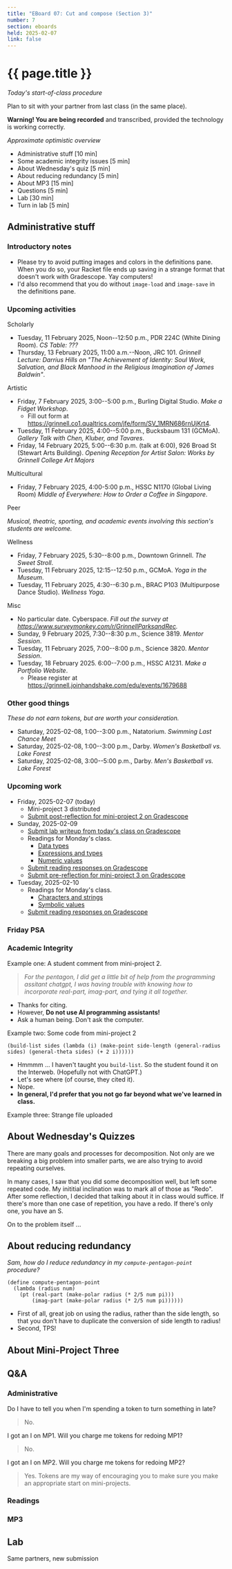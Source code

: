 ```yaml
---
title: "EBoard 07: Cut and compose (Section 3)"
number: 7
section: eboards
held: 2025-02-07
link: false
---
```

# {{ page.title }}

_Today's start-of-class procedure_

Plan to sit with your partner from last class (in the same place).

**Warning! You are being recorded** and transcribed, provided the technology
is working correctly.

_Approximate optimistic overview_

* Administrative stuff [10 min]
* Some academic integrity issues [5 min]
* About Wednesday's quiz [5 min]
* About reducing redundancy [5 min]
* About MP3 [15 min]
* Questions [5 min]
* Lab [30 min]
* Turn in lab [5 min]

Administrative stuff
--------------------

### Introductory notes

* Please try to avoid putting images and colors in the definitions pane.
  When you do so, your Racket file ends up saving in a strange format that
  doesn't work with Gradescope. Yay computers!
* I'd also recommend that you do without `image-load` and `image-save` in
  the definitions pane.

### Upcoming activities

Scholarly

* Tuesday, 11 February 2025, Noon--12:50 p.m., PDR 224C (White Dining Room).
  _CS Table: ???_
* Thursday, 13 February 2025, 11:00 a.m.--Noon, JRC 101.
  _Grinnell Lecture: Darrius Hills on "The Achievement of Identity: Soul Work, Salvation, and Black Manhood in the Religious Imagination of James Baldwin"_.

Artistic

* Friday, 7 February 2025, 3:00--5:00 p.m., Burling Digital Studio.
  _Make a Fidget Workshop_.
    * Fill out form at <https://grinnell.co1.qualtrics.com/jfe/form/SV_1MRN686rnUjKrt4>.
* Tuesday, 11 February 2025, 4:00--5:00 p.m., Bucksbaum 131 (GCMoA).
  _Gallery Talk with Chen, Kluber, and Tavares_.
* Friday, 14 February 2025, 5:00--6:30 p.m. (talk at 6:00), 926 Broad St (Stewart Arts Building).
  _Opening Reception for Artist Salon: Works by Grinnell College Art Majors_

Multicultural

* Friday, 7 February 2025, 4:00-5:00 p.m., HSSC N1170 (Global Living Room)
  _Middle of Everywhere: How to Order a Coffee in Singapore_.

Peer

_Musical, theatric, sporting, and academic events involving this section's
students are welcome._

Wellness

* Friday, 7 February 2025, 5:30--8:00 p.m., Downtown Grinnell.
  _The Sweet Stroll_.
* Tuesday, 11 February 2025, 12:15--12:50 p.m., GCMoA.
  _Yoga in the Museum_.
* Tuesday, 11 February 2025, 4:30--6:30 p.m., 
  BRAC P103 (Multipurpose Dance Studio).
  _Wellness Yoga_.

Misc

* No particular date. Cyberspace.
  _Fill out the survey at <https://www.surveymonkey.com/r/GrinnellParksandRec>._
* Sunday, 9 February 2025, 7:30--8:30 p.m., Science 3819. 
  _Mentor Session_.
* Tuesday, 11 February 2025, 7:00--8:00 p.m., Science 3820.
  _Mentor Session_.
* Tuesday, 18 February 2025. 6:00--7:00 p.m., HSSC A1231.
  _Make a Portfolio Website_.
    * Please register at <https://grinnell.joinhandshake.com/edu/events/1679688>

### Other good things

_These do not earn tokens, but are worth your consideration._

* Saturday, 2025-02-08, 1:00--3:00 p.m., Natatorium.
  _Swimming Last Chance Meet_
* Saturday, 2025-02-08, 1:00--3:00 p.m., Darby.
  _Women's Basketball vs. Lake Forest_
* Saturday, 2025-02-08, 3:00--5:00 p.m., Darby.
  _Men's Basketball vs. Lake Forest_

### Upcoming work

* Friday, 2025-02-07 (today)
    * Mini-project 3 distributed
    * [Submit post-reflection for mini-project 2 on Gradescope](https://www.gradescope.com/courses/948769/assignments/5719211)
* Sunday, 2025-02-09
    * [Submit lab writeup from today's class on Gradescope](https://www.gradescope.com/courses/948769/assignments/5748541)
    * Readings for Monday's class.
        * [Data types](../readings/types)
        * [Expressions and types](../readings/exprs-and-types)
        * [Numeric values](../readings/numbers)
    * [Submit reading responses on Gradescope](https://www.gradescope.com/courses/948769/assignments/5732137)
    * [Submit pre-reflection for mini-project 3 on Gradescope](https://www.gradescope.com/courses/948769/assignments/5732264)
* Tuesday, 2025-02-10
    * Readings for Monday's class.
        * [Characters and strings](../readings/strings)
        * [Symbolic values](../readings/symbols)
    * [Submit reading responses on Gradescope](https://www.gradescope.com/courses/948769/assignments/5732140)

### Friday PSA

### Academic Integrity

Example one: A student comment from mini-project 2. 

> _For the pentagon, I did get a little bit of help from the programming assitant 
  chatgpt, I was having trouble with knowing how to incorporate real-part,
  imag-part, and tying it all together._

* Thanks for citing.
* However, **Do not use AI programming assistants!**
* Ask a human being. Don't ask the computer.

Example two: Some code from mini-project 2

```
(build-list sides (lambda (i) (make-point side-length (general-radius sides) (general-theta sides) (+ 2 i))))))
```

* Hmmmm ... I haven't taught you `build-list`. So the student found it on the
  Interweb. (Hopefully not with ChatGPT.) 
* Let's see where (of course, they cited it).
* Nope.
* **In general, I'd prefer that you not go far beyond what we've learned in class.**

Example three: Strange file uploaded

About Wednesday's Quizzes
-------------------------

There are many goals and processes for decomposition. Not only are we breaking
a big problem into smaller parts, we are also trying to avoid repeating ourselves.

In many cases, I saw that you did some decomposition well, but left some
repeated code. My inititial inclination was to mark all of those as "Redo".
After some reflection, I decided that talking about it in class would suffice.
If there's more than one case of repetition, you have a redo. If there's
only one, you have an S.

On to the problem itself ...

About reducing redundancy
-------------------------

_Sam, how do I reduce redundancy in my `compute-pentagon-point` procedure?_

```
(define compute-pentagon-point
  (lambda (radius num)
    (pt (real-part (make-polar radius (* 2/5 num pi)))
        (imag-part (make-polar radius (* 2/5 num pi))))))
```

* First of all, great job on using the radius, rather than the side length,
  so that you don't have to duplicate the conversion of side length to
  radius!
* Second, TPS!

About Mini-Project Three
------------------------

Q&A
---

### Administrative

Do I have to tell you when I'm spending a token to turn something in late?

> No.

I got an I on MP1. Will you charge me tokens for redoing MP1?

> No.

I got an I on MP2. Will you charge me tokens for redoing MP2?

> Yes. Tokens are my way of encouraging you to make sure you make an
  appropriate start on mini-projects.

### Readings

### MP3

Lab
---

Same partners, new submission

